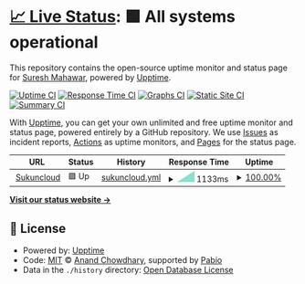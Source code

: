 # [📈 Live Status](https://monitor.sukuncloud.com): <!--live status--> **🟩 All systems operational**

This repository contains the open-source uptime monitor and status page for [Suresh Mahawar](https://sendinblue.com), powered by [Upptime](https://github.com/upptime/upptime).

[![Uptime CI](https://github.com/suresh-mahawar/uptime/workflows/Uptime%20CI/badge.svg)](https://github.com/suresh-mahawar/uptime/actions?query=workflow%3A%22Uptime+CI%22)
[![Response Time CI](https://github.com/suresh-mahawar/uptime/workflows/Response%20Time%20CI/badge.svg)](https://github.com/suresh-mahawar/uptime/actions?query=workflow%3A%22Response+Time+CI%22)
[![Graphs CI](https://github.com/suresh-mahawar/uptime/workflows/Graphs%20CI/badge.svg)](https://github.com/suresh-mahawar/uptime/actions?query=workflow%3A%22Graphs+CI%22)
[![Static Site CI](https://github.com/suresh-mahawar/uptime/workflows/Static%20Site%20CI/badge.svg)](https://github.com/suresh-mahawar/uptime/actions?query=workflow%3A%22Static+Site+CI%22)
[![Summary CI](https://github.com/suresh-mahawar/uptime/workflows/Summary%20CI/badge.svg)](https://github.com/suresh-mahawar/uptime/actions?query=workflow%3A%22Summary+CI%22)

With [Upptime](https://upptime.js.org), you can get your own unlimited and free uptime monitor and status page, powered entirely by a GitHub repository. We use [Issues](https://github.com/suresh-mahawar/uptime/issues) as incident reports, [Actions](https://github.com/suresh-mahawar/uptime/actions) as uptime monitors, and [Pages](https://monitor.sukuncloud.com) for the status page.

<!--start: status pages-->
<!-- This summary is generated by Upptime (https://github.com/upptime/upptime) -->
<!-- Do not edit this manually, your changes will be overwritten -->
<!-- prettier-ignore -->
| URL | Status | History | Response Time | Uptime |
| --- | ------ | ------- | ------------- | ------ |
| <img alt="" src="https://icons.duckduckgo.com/ip3/www.sukuncloud.com.ico" height="13"> [Sukuncloud](https://www.sukuncloud.com) | 🟩 Up | [sukuncloud.yml](https://github.com/suresh-mahawar/uptime/commits/HEAD/history/sukuncloud.yml) | <details><summary><img alt="Response time graph" src="./graphs/sukuncloud/response-time-week.png" height="20"> 1133ms</summary><br><a href="https://status.sukuncloud.com/history/sukuncloud"><img alt="Response time 1133" src="https://img.shields.io/endpoint?url=https%3A%2F%2Fraw.githubusercontent.com%2Fsuresh-mahawar%2Fuptime%2FHEAD%2Fapi%2Fsukuncloud%2Fresponse-time.json"></a><br><a href="https://status.sukuncloud.com/history/sukuncloud"><img alt="24-hour response time 1133" src="https://img.shields.io/endpoint?url=https%3A%2F%2Fraw.githubusercontent.com%2Fsuresh-mahawar%2Fuptime%2FHEAD%2Fapi%2Fsukuncloud%2Fresponse-time-day.json"></a><br><a href="https://status.sukuncloud.com/history/sukuncloud"><img alt="7-day response time 1133" src="https://img.shields.io/endpoint?url=https%3A%2F%2Fraw.githubusercontent.com%2Fsuresh-mahawar%2Fuptime%2FHEAD%2Fapi%2Fsukuncloud%2Fresponse-time-week.json"></a><br><a href="https://status.sukuncloud.com/history/sukuncloud"><img alt="30-day response time 1133" src="https://img.shields.io/endpoint?url=https%3A%2F%2Fraw.githubusercontent.com%2Fsuresh-mahawar%2Fuptime%2FHEAD%2Fapi%2Fsukuncloud%2Fresponse-time-month.json"></a><br><a href="https://status.sukuncloud.com/history/sukuncloud"><img alt="1-year response time 1133" src="https://img.shields.io/endpoint?url=https%3A%2F%2Fraw.githubusercontent.com%2Fsuresh-mahawar%2Fuptime%2FHEAD%2Fapi%2Fsukuncloud%2Fresponse-time-year.json"></a></details> | <details><summary><a href="https://status.sukuncloud.com/history/sukuncloud">100.00%</a></summary><a href="https://status.sukuncloud.com/history/sukuncloud"><img alt="All-time uptime 100.00%" src="https://img.shields.io/endpoint?url=https%3A%2F%2Fraw.githubusercontent.com%2Fsuresh-mahawar%2Fuptime%2FHEAD%2Fapi%2Fsukuncloud%2Fuptime.json"></a><br><a href="https://status.sukuncloud.com/history/sukuncloud"><img alt="24-hour uptime 100.00%" src="https://img.shields.io/endpoint?url=https%3A%2F%2Fraw.githubusercontent.com%2Fsuresh-mahawar%2Fuptime%2FHEAD%2Fapi%2Fsukuncloud%2Fuptime-day.json"></a><br><a href="https://status.sukuncloud.com/history/sukuncloud"><img alt="7-day uptime 100.00%" src="https://img.shields.io/endpoint?url=https%3A%2F%2Fraw.githubusercontent.com%2Fsuresh-mahawar%2Fuptime%2FHEAD%2Fapi%2Fsukuncloud%2Fuptime-week.json"></a><br><a href="https://status.sukuncloud.com/history/sukuncloud"><img alt="30-day uptime 100.00%" src="https://img.shields.io/endpoint?url=https%3A%2F%2Fraw.githubusercontent.com%2Fsuresh-mahawar%2Fuptime%2FHEAD%2Fapi%2Fsukuncloud%2Fuptime-month.json"></a><br><a href="https://status.sukuncloud.com/history/sukuncloud"><img alt="1-year uptime 100.00%" src="https://img.shields.io/endpoint?url=https%3A%2F%2Fraw.githubusercontent.com%2Fsuresh-mahawar%2Fuptime%2FHEAD%2Fapi%2Fsukuncloud%2Fuptime-year.json"></a></details>

<!--end: status pages-->

[**Visit our status website →**](https://monitor.sukuncloud.com)

## 📄 License

- Powered by: [Upptime](https://github.com/upptime/upptime)
- Code: [MIT](./LICENSE) © [Anand Chowdhary](https://anandchowdhary.com), supported by [Pabio](https://pabio.com)
- Data in the `./history` directory: [Open Database License](https://opendatacommons.org/licenses/odbl/1-0/)
